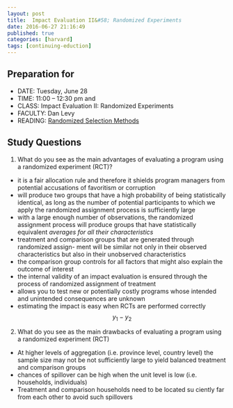 ```yaml
---
layout: post
title:  Impact Evaluation II&#58; Randomized Experiments
date: 2016-06-27 21:16:49
published: true
categories: [harvard]
tags: [continuing-eduction]
---
```


## Preparation for 

- DATE: Tuesday, June 28
- TIME: 11:00 – 12:30 pm and 
- CLASS: Impact Evaluation II: Randomized Experiments
- FACULTY: Dan Levy
- READING: [Randomized Selection Methods](https://www.dropbox.com/s/mc5hha3d0kla5gx/Reading%20-%20Levy_Randomized%20Selection%20Methods%20from%20Impact_Evaluation_in_Practice_49-63.pdf?dl=0)

## Study Questions

1. What do you see as the main advantages of evaluating a program using a randomized experiment (RCT)?

- it is a fair allocation rule and therefore it shields program managers from potential accusations of favoritism or corruption
- will produce two groups that have a high probability of being statistically identical, as long as the number of potential participants to which we apply the randomized assignment process is sufficiently large
- with a large enough number of observations, the randomized assignment process will produce groups that have statistically equivalent *averages for all their characteristics*
- treatment and comparison groups that are generated through randomized assign- ment will be similar not only in their observed characteristics but also in their unobserved characteristics
- the comparison group controls for all factors that might also explain the outcome of interest
- the internal validity of an impact evaluation is ensured through the process of randomized assignment of treatment
- allows you to test new or potentially costly programs whose intended and unintended consequences are unknown
- estimating the impact is easy when RCTs are performed correctly $$y_1 - y_2$$


2. What do you see as the main drawbacks of evaluating a program using a randomized experiment (RCT)

- At higher levels of aggregation (i.e. province level, country level) the sample size may not be not sufficiently large to yield balanced treatment and comparison groups
- chances of spillover can be high when the unit level is low (i.e. households, individuals)
- Treatment and comparison households need to be located su ciently far from each other to avoid such spillovers






